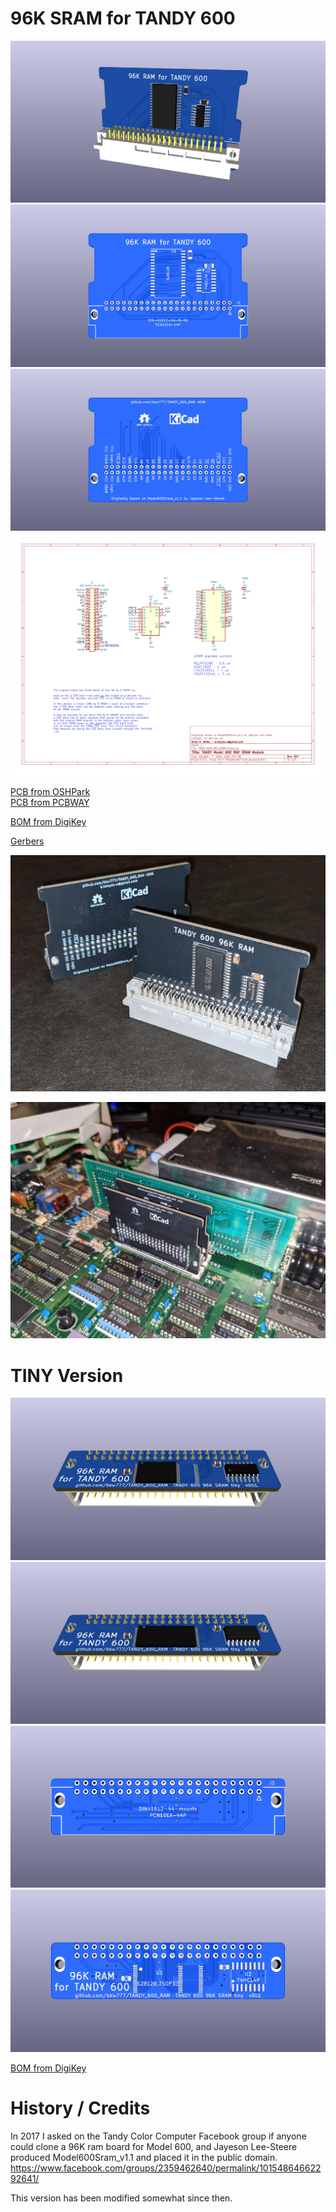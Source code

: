 # 96K SRAM for TANDY 600

![](PCB/TANDY_600_96K_SRAM.jpg)  
![](PCB/TANDY_600_96K_SRAM_top.jpg)  
![](PCB/TANDY_600_96K_SRAM_bottom.jpg)  
![](PCB/TANDY_600_96K_SRAM.svg)  

[PCB from OSHPark](https://oshpark.com/shared_projects/nBVWvJ2W)  
[PCB from PCBWAY](https://www.pcbway.com/project/shareproject/TANDY_600_RAM.html)  

[BOM from DigiKey](https://www.digikey.com/short/bmpbhbtb)

[Gerbers](../../releases/latest)

![](TANDY_600_RAM_1.jpg)

![](TANDY_600_RAM_2.jpg)

# TINY Version

![](PCB/TANDY_600_96K_SRAM_tiny_a.jpg)  
![](PCB/TANDY_600_96K_SRAM_tiny_b.jpg)  
![](PCB/TANDY_600_96K_SRAM_tiny_top.jpg)  
![](PCB/TANDY_600_96K_SRAM_tiny_bottom.jpg)  

[BOM from DigiKey](https://www.digikey.com/short/dd84d9w2)


# History / Credits

In 2017 I asked on the Tandy Color Computer Facebook group if anyone could clone a 96K ram board for Model 600, and Jayeson Lee-Steere produced Model600Sram_v1.1 and placed it in the public domain.  
https://www.facebook.com/groups/2359462640/permalink/10154864662292641/

This version has been modified somewhat since then.
